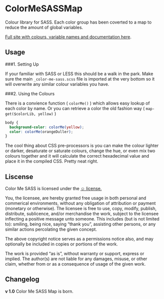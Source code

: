 ColorMeSASSMap
===========

Colour library for SASS. Each color group has been coverted to a map to reduce the amount of global variables. 

 [Full site with colours, variable names and documentation here](http://richbray.me/cms/).


Usage
------------------------------

###1. Setting Up

If your familiar with SASS or LESS this should be a walk in the park. Make sure the main `_color-me-sass.scss` file is imported at the very bottom so it will overwrite any similar colour variables you have.


###2. Using the Colours

There is a convience function ( `colorMe()` ) which allows easy lookup of each color by name. Or you can retrieve a color the old fashion way ( `map-get($colorLib, yellow)` ) 

``` scss
body {
  background-color: colorMe(yellow);
  color: colorMe(orangeDuller);
}
```

The cool thing about CSS pre-processors is you can make the colour lighter or darker, desaturate or saturate colours, change the hue, or even mix two colours together and it will calculate the correct hexadecimal value and place it in the compiled CSS. Pretty neat right.


Liscense
------------------------------
Color Me SASS is licensed under the [☺ license.](http://licence.visualidiot.com/)

You, the licensee, are hereby granted free usage in both personal and commerical environments, without any obligation of attribution or payment (monetary or otherwise). The licensee is free to use, copy, modify, publish, distribute, sublicence, and/or merchandise the work, subject to the licensee inflecting a positive message unto someone. This includes (but is not limited to): smiling, being nice, saying “thank you”, assisting other persons, or any similar actions percolating the given concept.


The above copyright notice serves as a permissions notice also, and may optionally be included in copies or portions of the work.


The work is provided “as is”, without warranty or support, express or implied. The author(s) are not liable for any damages, misuse, or other claim, whether from or as a consequence of usage of the given work.

Changelog
------------------------------

**v 1.0**        Color Me SASS Map is born.
